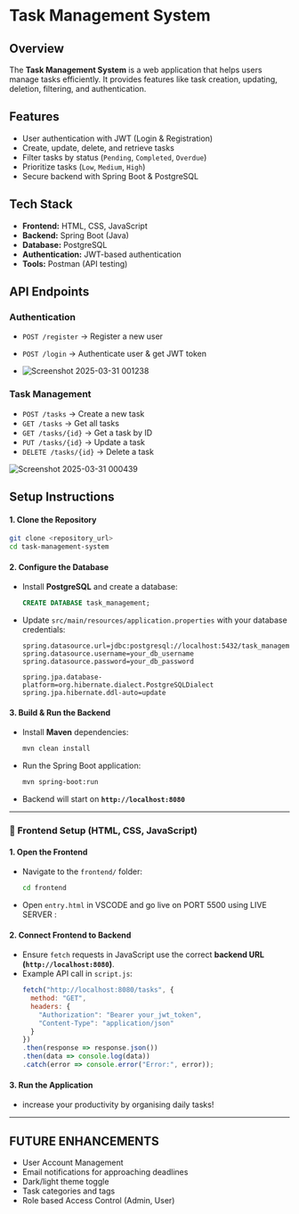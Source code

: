 # Task Management System

## Overview
The **Task Management System** is a web application that helps users manage tasks efficiently. It provides features like task creation, updating, deletion, filtering, and authentication.

## Features
- User authentication with JWT (Login & Registration)
- Create, update, delete, and retrieve tasks
- Filter tasks by status (`Pending`, `Completed`, `Overdue`)
- Prioritize tasks (`Low`, `Medium`, `High`)
- Secure backend with Spring Boot & PostgreSQL

## Tech Stack
- **Frontend:** HTML, CSS, JavaScript
- **Backend:** Spring Boot (Java)
- **Database:** PostgreSQL
- **Authentication:** JWT-based authentication
- **Tools:** Postman (API testing)

## API Endpoints

### Authentication
- `POST /register` → Register a new user
- `POST /login` → Authenticate user & get JWT token

- ![Screenshot 2025-03-31 001238](https://github.com/user-attachments/assets/0c0a31cb-bb72-46db-ab83-0b3270208e04)


### Task Management
- `POST /tasks` → Create a new task
- `GET /tasks` → Get all tasks
- `GET /tasks/{id}` → Get a task by ID
- `PUT /tasks/{id}` → Update a task
- `DELETE /tasks/{id}` → Delete a task


![Screenshot 2025-03-31 000439](https://github.com/user-attachments/assets/8ee2ef65-2405-4bd8-85f1-fe5003b64904)



## Setup Instructions

#### **1. Clone the Repository**
```bash
git clone <repository_url>
cd task-management-system
```

#### **2. Configure the Database**
- Install **PostgreSQL** and create a database:
  ```sql
  CREATE DATABASE task_management;
  ```
- Update `src/main/resources/application.properties` with your database credentials:
  ```properties
  spring.datasource.url=jdbc:postgresql://localhost:5432/task_management
  spring.datasource.username=your_db_username
  spring.datasource.password=your_db_password

  spring.jpa.database-platform=org.hibernate.dialect.PostgreSQLDialect
  spring.jpa.hibernate.ddl-auto=update
  ```

#### **3. Build & Run the Backend**
- Install **Maven** dependencies:
  ```bash
  mvn clean install
  ```
- Run the Spring Boot application:
  ```bash
  mvn spring-boot:run
  ```
- Backend will start on **`http://localhost:8080`**

---

### 🎨 Frontend Setup (HTML, CSS, JavaScript)
#### **1. Open the Frontend**
- Navigate to the `frontend/` folder:
  ```bash
  cd frontend
  ```
- Open `entry.html` in VSCODE and go live on PORT 5500 using LIVE SERVER :

#### **2. Connect Frontend to Backend**
- Ensure `fetch` requests in JavaScript use the correct **backend URL (`http://localhost:8080`)**.
- Example API call in `script.js`:
  ```javascript
  fetch("http://localhost:8080/tasks", {
    method: "GET",
    headers: {
      "Authorization": "Bearer your_jwt_token",
      "Content-Type": "application/json"
    }
  })
  .then(response => response.json())
  .then(data => console.log(data))
  .catch(error => console.error("Error:", error));
  ```

#### **3. Run the Application**
- increase your productivity by organising daily tasks!

---

## FUTURE ENHANCEMENTS
- User Account Management
- Email notifications for approaching deadlines
- Dark/light theme toggle
- Task categories and tags
- Role based Access Control (Admin, User)


  

